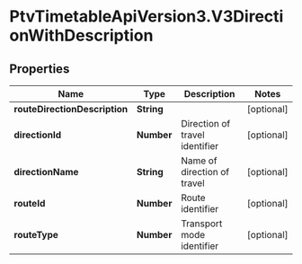 # PtvTimetableApiVersion3.V3DirectionWithDescription

## Properties
Name | Type | Description | Notes
------------ | ------------- | ------------- | -------------
**routeDirectionDescription** | **String** |  | [optional] 
**directionId** | **Number** | Direction of travel identifier | [optional] 
**directionName** | **String** | Name of direction of travel | [optional] 
**routeId** | **Number** | Route identifier | [optional] 
**routeType** | **Number** | Transport mode identifier | [optional] 
